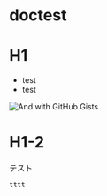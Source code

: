 # doctest

# H1

* test
* test


![And with GitHub Gists](https://user-images.githubusercontent.com/4498592/41669984-10518a44-74ee-11e8-947b-20b5f5e4f14d.jpg
)

# H1-2

テスト
```
tttt
```
